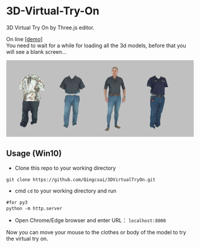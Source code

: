 # 3D-Virtual-Try-On
3D Virtual Try On by Three.js editor.   

On line [\[demo\]](https://qingcsai.github.io/3DVirtualTryOn/)  
You need to wait for a while for loading all the 3d models, before that you will see a blank screen...

![virtual-try-on.jpg](./virtual-try-on.jpg)

## Usage (Win10)
* Clone this repo to your working directory
```
git clone https://github.com/Qingcsai/3DVirtualTryOn.git
```

* cmd ```cd``` to your working directory and run
```python3
#for py3
python -m http.server
```
* Open Chrome/Edge browser and enter URL：
```localhost:8000```

Now you can move your mouse to the clothes or body of the model to try the virtual try on.

